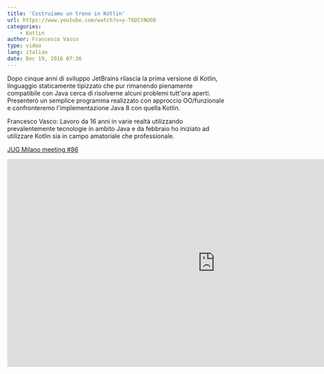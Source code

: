 ```yaml
---
title: 'Costruiamo un treno in Kotlin'
url: https://www.youtube.com/watch?v=y-T6DCtNUG0
categories:
    - Kotlin
author: Francesco Vasco
type: video
lang: italian
date: Dec 19, 2016 07:36
---
```


Dopo cinque anni di sviluppo JetBrains rilascia la prima versione di Kotlin, linguaggio staticamente tipizzato che pur rimanendo pienamente compatibile con Java cerca di risolverne alcuni problemi tutt'ora aperti. Presenterò un semplice programma realizzato con approccio OO/funzionale e confronteremo l'implementazione Java 8 con quella Kotlin.

Francesco Vasco: Lavoro da 16 anni in varie realtà utilizzando prevalentemente tecnologie in ambito Java e da febbraio ho iniziato ad utilizzare Kotlin sia in campo amatoriale che professionale.

[JUG Milano meeting #86](http://www.jugmilano.it/meeting-86.html)

<iframe width="960" height="480" src="https://www.youtube.com/embed/BUAxqiGrKOc" frameborder="0" allowfullscreen></iframe>
